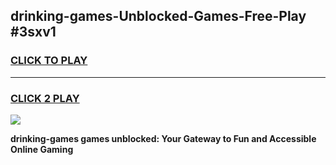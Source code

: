 
## drinking-games-Unblocked-Games-Free-Play #3sxv1
<h3>
<a href="https://us.freeplayer.one?title=drinking-games&ref=9M">CLICK TO PLAY</a></h3>
<hr>

<h3>
<a href="https://us.freeplayer.one?title=drinking-games&ref=9M">CLICK 2 PLAY</a>
  
</h3>

<a href="https://us.freeplayer.one?title=drinking-games&ref=9M"><img src="https://clearcache.store/games.png"></a>


**drinking-games games unblocked: Your Gateway to Fun and Accessible Online Gaming**
